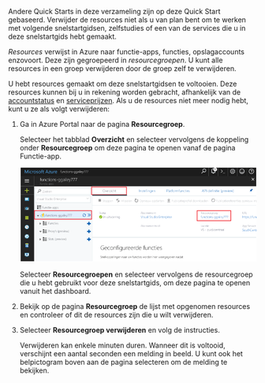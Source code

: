 Andere Quick Starts in deze verzameling zijn op deze Quick Start gebaseerd. Verwijder de resources niet als u van plan bent om te werken met volgende snelstartgidsen, zelfstudies of een van de services die u in deze snelstartgids hebt gemaakt.

*Resources* verwijst in Azure naar functie-apps, functies, opslagaccounts enzovoort. Deze zijn gegroepeerd in *resourcegroepen*. U kunt alle resources in een groep verwijderen door de groep zelf te verwijderen. 

U hebt resources gemaakt om deze snelstartgidsen te voltooien. Deze resources kunnen bij u in rekening worden gebracht, afhankelijk van de [accountstatus](https://azure.microsoft.com/account/) en [serviceprijzen](https://azure.microsoft.com/pricing/). Als u de resources niet meer nodig hebt, kunt u ze als volgt verwijderen:

1. Ga in Azure Portal naar de pagina **Resourcegroep**. 

   Selecteer het tabblad **Overzicht** en selecteer vervolgens de koppeling onder **Resourcegroep** om deze pagina te openen vanaf de pagina Functie-app.

   ![Selecteer op de pagina Functie-app de resourcegroep die u wilt verwijderen.](./media/functions-quickstart-cleanup/functions-app-delete-resource-group.png)

   Selecteer **Resourcegroepen** en selecteer vervolgens de resourcegroep die u hebt gebruikt voor deze snelstartgids, om deze pagina te openen vanuit het dashboard.

2. Bekijk op de pagina **Resourcegroep** de lijst met opgenomen resources en controleer of dit de resources zijn die u wilt verwijderen.
 
3. Selecteer **Resourcegroep verwijderen** en volg de instructies.

   Verwijderen kan enkele minuten duren. Wanneer dit is voltooid, verschijnt een aantal seconden een melding in beeld. U kunt ook het belpictogram boven aan de pagina selecteren om de melding te bekijken.
